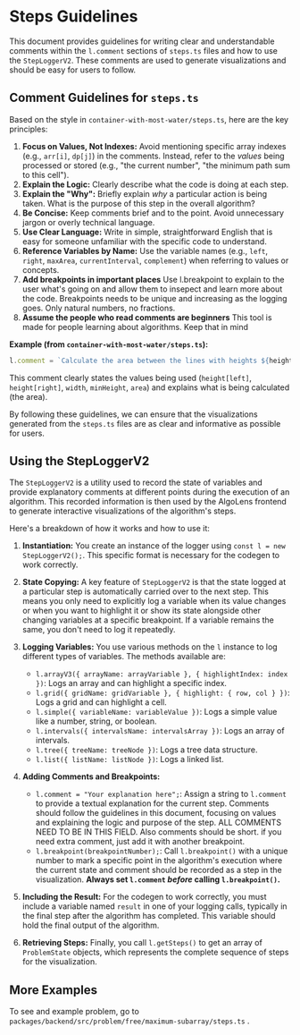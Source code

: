 # Steps Guidelines

This document provides guidelines for writing clear and understandable comments within the `l.comment` sections of `steps.ts` files and how to use the `StepLoggerV2`. These comments are used to generate visualizations and should be easy for users to follow.

## Comment Guidelines for `steps.ts`

Based on the style in `container-with-most-water/steps.ts`, here are the key principles:

1.  **Focus on Values, Not Indexes:** Avoid mentioning specific array indexes (e.g., `arr[i]`, `dp[j]`) in the comments. Instead, refer to the *values* being processed or stored (e.g., "the current number", "the minimum path sum to this cell").
2.  **Explain the Logic:** Clearly describe what the code is doing at each step.
3.  **Explain the "Why":** Briefly explain *why* a particular action is being taken. What is the purpose of this step in the overall algorithm?
4.  **Be Concise:** Keep comments brief and to the point. Avoid unnecessary jargon or overly technical language.
5.  **Use Clear Language:** Write in simple, straightforward English that is easy for someone unfamiliar with the specific code to understand.
6.  **Reference Variables by Name:** Use the variable names (e.g., `left`, `right`, `maxArea`, `currentInterval`, `complement`) when referring to values or concepts.
7. **Add breakpoints in important places** Use l.breakpoint to explain to the user what's going on and allow them to insepect and learn more about the code. Breakpoints needs to be unique and increasing as the logging goes. Only natural numbers, no fractions.
8. **Assume the people who read comments are beginners** This tool is made for people learning about algorithms. Keep that in mind

**Example (from `container-with-most-water/steps.ts`):**

```typescript
l.comment = `Calculate the area between the lines with heights ${height[left]} and ${height[right]}. Width is ${width}, minimum height is ${minHeight}. Area = ${area}.`;
```

This comment clearly states the values being used (`height[left]`, `height[right]`, `width`, `minHeight`, `area`) and explains what is being calculated (the area).

By following these guidelines, we can ensure that the visualizations generated from the `steps.ts` files are as clear and informative as possible for users.

## Using the StepLoggerV2

The `StepLoggerV2` is a utility used to record the state of variables and provide explanatory comments at different points during the execution of an algorithm. This recorded information is then used by the AlgoLens frontend to generate interactive visualizations of the algorithm's steps.

Here's a breakdown of how it works and how to use it:

1.  **Instantiation:** You create an instance of the logger using `const l = new StepLoggerV2();`. This specific format is necessary for the codegen to work correctly.

2.  **State Copying:** A key feature of `StepLoggerV2` is that the state logged at a particular step is automatically carried over to the next step. This means you only need to explicitly log a variable when its value changes or when you want to highlight it or show its state alongside other changing variables at a specific breakpoint. If a variable remains the same, you don't need to log it repeatedly.

3.  **Logging Variables:** You use various methods on the `l` instance to log different types of variables. The methods available are:
    *   `l.arrayV3({ arrayName: arrayVariable }, { highlightIndex: index })`: Logs an array and can highlight a specific index.
    *   `l.grid({ gridName: gridVariable }, { highlight: { row, col } })`: Logs a grid and can highlight a cell.
    *   `l.simple({ variableName: variableValue })`: Logs a simple value like a number, string, or boolean.
    *   `l.intervals({ intervalsName: intervalsArray })`: Logs an array of intervals.
    *   `l.tree({ treeName: treeNode })`: Logs a tree data structure.
    *   `l.list({ listName: listNode })`: Logs a linked list.

4.  **Adding Comments and Breakpoints:**
    *   `l.comment = "Your explanation here";`: Assign a string to `l.comment` to provide a textual explanation for the current step. Comments should follow the guidelines in this document, focusing on values and explaining the logic and purpose of the step. ALL COMMENTS NEED TO BE IN THIS FIELD. Also comments should be short. if you need extra comment, just add it with another breakpoint.
    *   `l.breakpoint(breakpointNumber);`: Call `l.breakpoint()` with a unique number to mark a specific point in the algorithm's execution where the current state and comment should be recorded as a step in the visualization. **Always set `l.comment` *before* calling `l.breakpoint()`.**

5.  **Including the Result:** For the codegen to work correctly, you must include a variable named `result` in one of your logging calls, typically in the final step after the algorithm has completed. This variable should hold the final output of the algorithm.

6.  **Retrieving Steps:** Finally, you call `l.getSteps()` to get an array of `ProblemState` objects, which represents the complete sequence of steps for the visualization.

## More Examples

To see and example problem, go to `packages/backend/src/problem/free/maximum-subarray/steps.ts` .